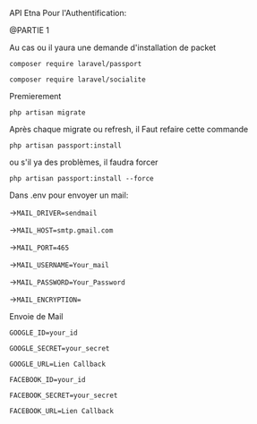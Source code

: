 API Etna
Pour l'Authentification:

@PARTIE 1

Au cas ou il yaura une demande d'installation de packet

`composer require laravel/passport`

`composer require laravel/socialite`

Premierement

`php artisan migrate`

Après chaque migrate ou refresh, il Faut refaire cette commande

`php artisan passport:install`

ou s'il ya des problèmes, il faudra forcer

`php artisan passport:install --force`
 

Dans .env pour envoyer un mail:

->`MAIL_DRIVER=sendmail`

->`MAIL_HOST=smtp.gmail.com`

->`MAIL_PORT=465`

->`MAIL_USERNAME=Your_mail`

->`MAIL_PASSWORD=Your_Password`

->`MAIL_ENCRYPTION=`

Envoie de Mail

`GOOGLE_ID=your_id`

`GOOGLE_SECRET=your_secret`

`GOOGLE_URL=Lien Callback`

`FACEBOOK_ID=your_id`

`FACEBOOK_SECRET=your_secret`

`FACEBOOK_URL=Lien Callback`